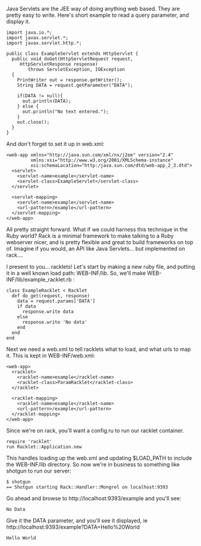 Java Servlets are the JEE way of doing anything web based. They are pretty easy to write. Here's short example to read a query parameter, and display it.


    import java.io.*;
    import javax.servlet.*;
    import javax.servlet.http.*;
    
    public class ExampleServlet extends HttpServlet {
      public void doGet(HttpServletRequest request, 
    	 HttpServletResponse response)
            throws ServletException, IOException
      {
        PrintWriter out = response.getWriter();
        String DATA = request.getParameter("DATA");
    
        if(DATA != null){
          out.println(DATA);
        } else {
          out.println("No text entered.");
        }
        out.close();
      }
    }


And don't forget to set it up in web.xml:


    <web-app xmlns="http://java.sun.com/xml/ns/j2ee" version="2.4"
             xmlns:xsi="http://www.w3.org/2001/XMLSchema-instance"
             xsi:schemaLocation="http:/java.sun.com/dtd/web-app_2_3.dtd">
      <servlet>
        <servlet-name>example</servlet-name>
        <servlet-class>ExampleServlet</servlet-class>
      </servlet>
    
      <servlet-mapping>
        <servlet-name>example</servlet-name>
        <url-pattern>/example</url-pattern>
      </servlet-mapping>
    </web-app>


All pretty straight forward. What if we could harness this technique in the Ruby world? Rack is a minimal framework to make talking to a Ruby webserver nicer, and is pretty flexible and great to build frameworks on top of. Imagine if you would, an API like Java Servlets... but implemented on rack....

I present to you... racklets! Let's start by making a new ruby file, and putting it in a well known load path: WEB-INF/lib. So, we'll make WEB-INF/lib/example_racklet.rb :

    class ExampleRacklet < Racklet
      def do_get(request, response)
        data = request.params['DATA']
        if data
          response.write data
        else
          response.write 'No data'
        end
      end
    end

Next we need a web.xml to tell racklets what to load, and what urls to map it. This is kept in WEB-INF/web.xml:

    <web-app>
      <racklet>
        <racklet-name>example</racklet-name>
        <racklet-class>ParamRacklet</racklet-class>
      </racklet>
    
      <racklet-mapping>
        <racklet-name>example</racklet-name>
        <url-pattern>/example</url-pattern>
      </racklet-mapping>
    </web-app>

Since we're on rack, you'll want a config.ru to run our racklet container.

    require 'racklet'
    run Racklet::Application.new

This handles loading up the web.xml and updating $LOAD_PATH to include the WEB-INF/lib directory. So now we're in business to something like shotgun to run our server:

    $ shotgun 
    == Shotgun starting Rack::Handler::Mongrel on localhost:9393
    
Go ahead and browse to http://localhost:9393/example and you'll see:

    No Data

Give it the DATA parameter, and you'll see it displayed, ie http://localhost:9393/example?DATA=Hello%20World

    Hello World

